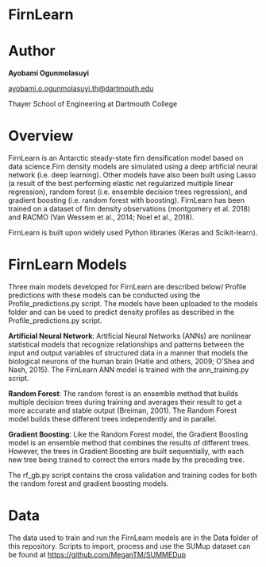 # FirnLearn

# Author

**Ayobami Ogunmolasuyi**

ayobami.o.ogunmolasuyi.th@dartmouth.edu

Thayer School of Engineering at Dartmouth College

# Overview
FirnLearn is an Antarctic steady-state firn densification model based on data science.Firn density models are simulated using a deep artificial neural network (i.e. deep learning). Other models have also been built using Lasso (a result of the best performing elastic net regularized multiple linear regression), random forest (i.e. ensemble decision trees regression), and gradient boosting (i.e. random forest with boosting). FirnLearn has been trained on a dataset of firn density observations (montgomery et al. 2018) and RACMO (Van Wessem et al., 2014; Noel et al., 2018).

FirnLearn is built upon widely used Python libraries (Keras and Scikit-learn).

# FirnLearn Models
Three main models developed for FirnLearn are described below/ Profile predictions with these models can be conducted using the Profile_predictions.py script. The models have been uploaded to the models folder and can be used to predict density profiles as described in the Profile_predictions.py script. 

**Artificial Neural Network**: Artificial Neural Networks (ANNs) are nonlinear statistical models that recognize relationships and patterns between the input and output variables of structured data in a manner that models the biological neurons of the human brain (Hatie and others, 2009; O’Shea and Nash, 2015). The FirnLearn ANN model is trained with the ann_training.py script. 

**Random Forest**: The random forest is an ensemble method that builds multiple decision trees during training and averages their result to get a more accurate and stable output (Breiman, 2001). The Random Forest model builds these different trees independently and in parallel. 

**Gradient Boosting**: Like the Random Forest model, the Gradient Boosting model is an ensemble method that combines the results of different trees. However, the trees in Gradient Boosting are built sequentially, with each new tree being trained to correct the errors made by the preceding tree.

The rf_gb.py script contains the cross validation and training codes for both the random forest and gradient boosting models.

# Data

The data used to train and run the FirnLearn models are in the Data folder of this repository. Scripts to import, process and use the SUMup dataset can be found at https://github.com/MeganTM/SUMMEDup


